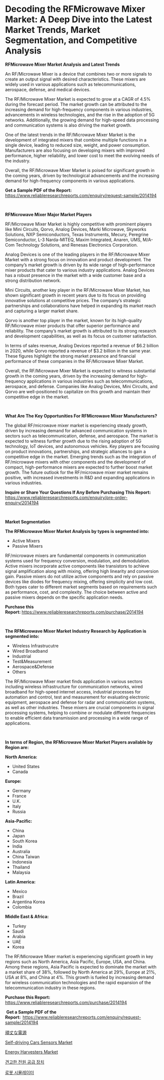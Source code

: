<p><h1>Decoding the RFMicrowave Mixer Market: A Deep Dive into the Latest Market Trends, Market Segmentation, and Competitive Analysis</h1></p><p><strong>RFMicrowave Mixer Market Analysis and Latest Trends</strong></p>
<p><p>An RF/Microwave Mixer is a device that combines two or more signals to create an output signal with desired characteristics. These mixers are widely used in various applications such as telecommunications, aerospace, defense, and medical devices.</p><p>The RF/Microwave Mixer Market is expected to grow at a CAGR of 4.5% during the forecast period. The market growth can be attributed to the increasing demand for high-frequency components in various industries, advancements in wireless technologies, and the rise in the adoption of 5G networks. Additionally, the growing demand for high-speed data processing and communication systems is also driving the market growth.</p><p>One of the latest trends in the RF/Microwave Mixer Market is the development of integrated mixers that combine multiple functions in a single device, leading to reduced size, weight, and power consumption. Manufacturers are also focusing on developing mixers with improved performance, higher reliability, and lower cost to meet the evolving needs of the industry.</p><p>Overall, the RF/Microwave Mixer Market is poised for significant growth in the coming years, driven by technological advancements and the increasing demand for high-frequency components in various applications.</p></p>
<p><strong>Get a Sample PDF of the Report:&nbsp;</strong> <a href="https://www.reliableresearchreports.com/enquiry/request-sample/2014194">https://www.reliableresearchreports.com/enquiry/request-sample/2014194</a></p>
<p>&nbsp;</p>
<p><strong>RFMicrowave Mixer Major Market Players</strong></p>
<p><p>RF/Microwave Mixer Market is highly competitive with prominent players like Mini Circuits, Qorvo, Analog Devices, Marki Microwave, Skyworks Solutions, NXP Semiconductors, Texas Instruments, Mecury, Peregrine Semiconductor, L-3 Narda-MITEQ, Maxim Integrated, Anaren, UMS, M/A-Com Technology Solutions, and Renesas Electronics Corporation.</p><p>Analog Devices is one of the leading players in the RF/Microwave Mixer Market with a strong focus on innovation and product development. The company’s market growth is driven by its wide range of high-performance mixer products that cater to various industry applications. Analog Devices has a robust presence in the market with a wide customer base and a strong distribution network.</p><p>Mini Circuits, another key player in the RF/Microwave Mixer Market, has shown significant growth in recent years due to its focus on providing innovative solutions at competitive prices. The company’s strategic partnerships and collaborations have helped in expanding its market reach and capturing a larger market share.</p><p>Qorvo is another top player in the market, known for its high-quality RF/Microwave mixer products that offer superior performance and reliability. The company’s market growth is attributed to its strong research and development capabilities, as well as its focus on customer satisfaction.</p><p>In terms of sales revenue, Analog Devices reported a revenue of $6.2 billion in 2020, while Qorvo reported a revenue of $3.2 billion in the same year. These figures highlight the strong market presence and financial performance of these companies in the RF/Microwave Mixer Market.</p><p>Overall, the RF/Microwave Mixer Market is expected to witness substantial growth in the coming years, driven by the increasing demand for high-frequency applications in various industries such as telecommunications, aerospace, and defense. Companies like Analog Devices, Mini Circuits, and Qorvo are well-positioned to capitalize on this growth and maintain their competitive edge in the market.</p></p>
<p>&nbsp;</p>
<p><strong>What Are The Key Opportunities For RFMicrowave Mixer Manufacturers?</strong></p>
<p><p>The global RF/microwave mixer market is experiencing steady growth, driven by increasing demand for advanced communication systems in sectors such as telecommunication, defense, and aerospace. The market is expected to witness further growth due to the rising adoption of 5G technology, IoT devices, and autonomous vehicles. Key players are focusing on product innovations, partnerships, and strategic alliances to gain a competitive edge in the market. Emerging trends such as the integration of RF/microwave mixers with other components and the development of compact, high-performance mixers are expected to further boost market growth. The future outlook for the RF/microwave mixer market remains positive, with increased investments in R&D and expanding applications in various industries.</p></p>
<p><strong>Inquire or Share Your Questions If Any Before Purchasing This Report:</strong> <a href="https://www.reliableresearchreports.com/enquiry/pre-order-enquiry/2014194">https://www.reliableresearchreports.com/enquiry/pre-order-enquiry/2014194</a></p>
<p>&nbsp;</p>
<p><strong>Market Segmentation</strong></p>
<p><strong>The RFMicrowave Mixer Market Analysis by types is segmented into:</strong></p>
<p><ul><li>Active Mixers</li><li>Passive Mixers</li></ul></p>
<p><p>RF/microwave mixers are fundamental components in communication systems used for frequency conversion, modulation, and demodulation. Active mixers incorporate active components like transistors to achieve signal amplification along with mixing, offering high linearity and conversion gain. Passive mixers do not utilize active components and rely on passive devices like diodes for frequency mixing, offering simplicity and low cost. Both types cater to different market segments based on requirements such as performance, cost, and complexity. The choice between active and passive mixers depends on the specific application needs.</p></p>
<p><strong>Purchase this Report:&nbsp;</strong><a href="https://www.reliableresearchreports.com/purchase/2014194">https://www.reliableresearchreports.com/purchase/2014194</a></p>
<p>&nbsp;</p>
<p><strong>The RFMicrowave Mixer Market Industry Research by Application is segmented into:</strong></p>
<p><ul><li>Wireless Infrastrucutre</li><li>Wired Broadband</li><li>Industrial</li><li>Test&Measurement</li><li>Aerospace&Defense</li><li>Others</li></ul></p>
<p><p>The RF/Microwave Mixer market finds application in various sectors including wireless infrastructure for communication networks, wired broadband for high-speed internet access, industrial processes for automation and control, test and measurement for evaluating electronic equipment, aerospace and defense for radar and communication systems, as well as other industries. These mixers are crucial components in signal processing systems, helping to combine or modulate different frequencies to enable efficient data transmission and processing in a wide range of applications.</p></p>
<p>&nbsp;</p>
<p><strong>In terms of Region, the RFMicrowave Mixer Market Players available by Region are:</strong></p>
<p>
    <p> <strong> North America: </strong>
        <ul>
            <li>United States</li>
            <li>Canada</li>
        </ul>
        </p> 
    <p> <strong> Europe: </strong>
        <ul>
            <li>Germany</li>
            <li>France</li>
            <li>U.K.</li>
            <li>Italy</li>
            <li>Russia</li>
        </ul>
        </p> 
    <p> <strong> Asia-Pacific: </strong>
        <ul>
            <li>China</li>
            <li>Japan</li>
            <li>South Korea</li>
            <li>India</li>
            <li>Australia</li>
            <li>China Taiwan</li>
            <li>Indonesia</li>
            <li>Thailand</li>
            <li>Malaysia</li>
        </ul>
        </p> 
    <p> <strong> Latin America: </strong>
        <ul>
            <li>Mexico</li>
            <li>Brazil</li>
            <li>Argentina Korea</li>
            <li>Colombia</li>
        </ul>
        </p> 
    <p> <strong> Middle East & Africa: </strong>
        <ul>
            <li>Turkey</li>
            <li>Saudi</li>
            <li>Arabia</li>
            <li>UAE</li>
            <li>Korea</li>
        </ul>
    </p>
    </p>
<p><p>The RF/Microwave Mixer market is experiencing significant growth in key regions such as North America, Asia Pacific, Europe, USA, and China. Among these regions, Asia Pacific is expected to dominate the market with a market share of 38%, followed by North America at 29%, Europe at 21%, USA at 8%, and China at 4%. This growth is fueled by increasing demand for wireless communication technologies and the rapid expansion of the telecommunication industry in these regions.</p></p>
<p><strong>Purchase this Report: </strong><a href="https://www.reliableresearchreports.com/purchase/2014194">https://www.reliableresearchreports.com/purchase/2014194</a></p>
<p>&nbsp;<strong>Get a Sample PDF of the Report:&nbsp;&nbsp;</strong><a href="https://www.reliableresearchreports.com/enquiry/request-sample/2014194">https://www.reliableresearchreports.com/enquiry/request-sample/2014194</a></p>
<p><strong></strong></p>
<p><p><a href="https://github.com/adcxff01450218/Market-Research-Report-List-1/blob/main/7294065185614.md">頑丈な電源</a></p><p><a href="https://issuu.com/reportprime-2/docs/self-driving-cars-sensors-market-size-2030.pptx">Self-driving Cars Sensors Market</a></p><p><a href="https://github.com/Whitneyboyettebo9kiw7yr13/Market-Research-Report-List-1/blob/main/energy-harvesters-market.md">Energy Harvesters Market</a></p><p><a href="https://github.com/vsn7qpua81q/Market-Research-Report-List-1/blob/main/3337922185609.md">견고한 전원 공급 장치</a></p><p><a href="https://github.com/trmesnao7959541/Market-Research-Report-List-1/blob/main/6301740185608.md">로봇 시뮬레이터</a></p></p>